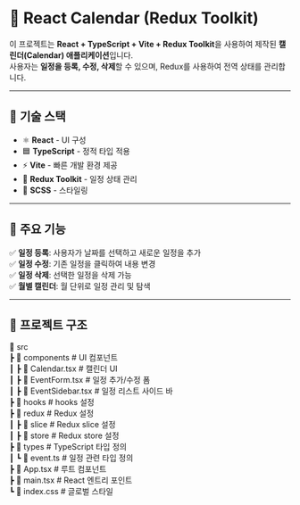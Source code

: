 # 📅 React Calendar (Redux Toolkit)

이 프로젝트는 **React + TypeScript + Vite + Redux Toolkit**을 사용하여 제작된 **캘린더(Calendar) 애플리케이션**입니다.  
사용자는 **일정을 등록, 수정, 삭제**할 수 있으며, Redux를 사용하여 전역 상태를 관리합니다.

---

## 📌 기술 스택
- ⚛️ **React** - UI 구성
- 🟦 **TypeScript** - 정적 타입 적용
- ⚡ **Vite** - 빠른 개발 환경 제공
- 🎯 **Redux Toolkit** - 일정 상태 관리
- 💅 **SCSS** - 스타일링

---

## 📌 주요 기능
✅ **일정 등록**: 사용자가 날짜를 선택하고 새로운 일정을 추가  
✅ **일정 수정**: 기존 일정을 클릭하여 내용 변경  
✅ **일정 삭제**: 선택한 일정을 삭제 가능  
✅ **월별 캘린더**: 월 단위로 일정 관리 및 탐색  

---

## 📌 프로젝트 구조

📂 src  
┣ 📂 components # UI 컴포넌트  
┃ ┣ 📜 Calendar.tsx # 캘린더 UI  
┃ ┣ 📜 EventForm.tsx # 일정 추가/수정 폼   
┃ ┣ 📜 EventSidebar.tsx # 일정 리스트 사이드 바    
┣ 📂 hooks # hooks 설정    
┣ 📂 redux # Redux 설정     
┃ ┣ 📂 slice # Redux slice 설정    
┃ ┣ 📂 store # Redux store 설정    
┣ 📂 types # TypeScript 타입 정의    
┃ ┗ 📜 event.ts # 일정 관련 타입 정의    
┣ 📜 App.tsx # 루트 컴포넌트     
┣ 📜 main.tsx # React 엔트리 포인트      
┗ 📜 index.css # 글로벌 스타일   
